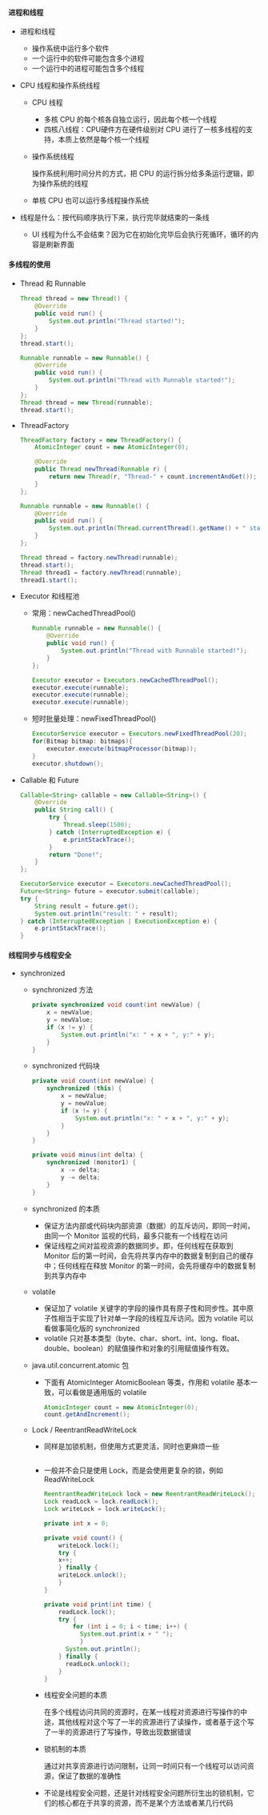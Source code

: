 #### 进程和线程

- 进程和线程

  - 操作系统中运行多个软件
  - 一个运行中的软件可能包含多个进程
  - 一个运行中的进程可能包含多个线程

- CPU 线程和操作系统线程

  - CPU 线程

    - 多核 CPU 的每个核各自独立运行，因此每个核一个线程
    - 四核八线程：CPU硬件方在硬件级别对 CPU 进行了一核多线程的支持，本质上依然是每个核一个线程

  - 操作系统线程

    操作系统利用时间分片的方式，把 CPU 的运行拆分给多条运行逻辑，即为操作系统的线程

  - 单核 CPU 也可以运行多线程操作系统

- 线程是什么：按代码顺序执行下来，执行完毕就结束的一条线

  - UI 线程为什么不会结束？因为它在初始化完毕后会执行死循环，循环的内容是刷新界面

#### 多线程的使用

- Thread 和 Runnable

  ```java
  Thread thread = new Thread() {
      @Override
      public void run() {
          System.out.println("Thread started!");
      }
  };
  thread.start();
  ```

  ```java
  Runnable runnable = new Runnable() {
      @Override
      public void run() {
          System.out.println("Thread with Runnable started!");
      }
  };
  Thread thread = new Thread(runnable);
  thread.start();
  ```

- ThreadFactory

  ```java
  ThreadFactory factory = new ThreadFactory() {
      AtomicInteger count = new AtomicInteger(0);
  
      @Override
      public Thread newThread(Runnable r) {
          return new Thread(r, "Thread-" + count.incrementAndGet());
      }
  };
  
  Runnable runnable = new Runnable() {
      @Override
      public void run() {
          System.out.println(Thread.currentThread().getName() + " started!");
      }
  };
  
  Thread thread = factory.newThread(runnable);
  thread.start();
  Thread thread1 = factory.newThread(runnable);
  thread1.start();
  ```

- Executor 和线程池

  - 常用：newCachedThreadPool()

    ```java
    Runnable runnable = new Runnable() {
        @Override
        public void run() {
            System.out.println("Thread with Runnable started!");
        }
    };
    
    Executor executor = Executors.newCachedThreadPool();
    executor.execute(runnable);
    executor.execute(runnable);
    executor.execute(runnable);
    ```

  - 短时批量处理：newFixedThreadPool()

    ```java
    ExecutorService executor = Executors.newFixedThreadPool(20);
    for(Bitmap bitmap: bitmaps){
        executor.execute(bitmapProcessor(bitmap));
    }
    executor.shutdown();
    ```

- Callable 和 Future

  ```java
  Callable<String> callable = new Callable<String>() {
      @Override
      public String call() {
          try {
              Thread.sleep(1500);
          } catch (InterruptedException e) {
              e.printStackTrace();
          }
          return "Done!";
      }
  };
  
  ExecutorService executor = Executors.newCachedThreadPool();
  Future<String> future = executor.submit(callable);
  try {
      String result = future.get();
      System.out.println("result: " + result);
  } catch (InterruptedException | ExecutionException e) {
      e.printStackTrace();
  }
  ```

#### 线程同步与线程安全

- synchronized

  - synchronized 方法

    ```java
    private synchronized void count(int newValue) {
        x = newValue;
        y = newValue;
        if (x != y) {
            System.out.println("x: " + x + ", y:" + y);
        }
    }
    ```

  - synchronized 代码块

    ```java
    private void count(int newValue) {
        synchronized (this) {
            x = newValue;
            y = newValue;
            if (x != y) {
                System.out.println("x: " + x + ", y:" + y);
            }
        }
    }
    
    private void minus(int delta) {
        synchronized (monitor1) {
            x -= delta;
            y -= delta;
        }
    }
    ```

  - synchronized 的本质

    - 保证方法内部或代码块内部资源（数据）的互斥访问，即同一时间，由同一个 Monitor 监视的代码，最多只能有一个线程在访问
    - 保证线程之间对监视资源的数据同步。即，任何线程在获取到 Monitor 后的第一时间，会先将共享内存中的数据复制到自己的缓存中；任何线程在释放 Monitor 的第一时间，会先将缓存中的数据复制到共享内存中

  - volatile

    - 保证加了 volatile 关键字的字段的操作具有原子性和同步性。其中原子性相当于实现了针对单一字段的线程互斥访问。因为 volatile 可以看做事简化版的 synchronized 
    - volatile 只对基本类型（byte、char、short、int、long、float、double、boolean）的赋值操作和对象的引用赋值操作有效。

  - java.util.concurrent.atomic 包

    - 下面有 AtomicInteger AtomicBoolean 等类，作用和 volatile 基本一致，可以看做是通用版的 volatile

      ```java
      AtomicInteger count = new AtomicInteger(0);
      count.getAndIncrement();
      ```

  - Lock / ReentrantReadWriteLock

    - 同样是加锁机制，但使用方式更灵活，同时也更麻烦一些

      ```
      
      ```

    - 一般并不会只是使用 Lock，而是会使用更复杂的锁，例如 ReadWriteLock

      ```java
      ReentrantReadWriteLock lock = new ReentrantReadWriteLock();
      Lock readLock = lock.readLock();
      Lock writeLock = lock.writeLock();
      
      private int x = 0;
      
      private void count() {
          writeLock.lock();
          try {
          x++;
          } finally {
          writeLock.unlock();
          }
      }
      
      private void print(int time) {
          readLock.lock();
          try {
              for (int i = 0; i < time; i++) {
              	System.out.print(x + " ");
         		}
          	System.out.println();
          } finally {
          	readLock.unlock();
          }
      }
      ```

    - 线程安全问题的本质

      在多个线程访问共同的资源时，在某一线程对资源进行写操作的中途，其他线程对这个写了一半的资源进行了读操作，或者基于这个写了一半的资源进行了写操作，导致出现数据错误

    - 锁机制的本质

      通过对共享资源进行访问限制，让同一时间只有一个线程可以访问资源，保证了数据的准确性

    - 不论是线程安全问题，还是针对线程安全问题所衍生出的锁机制，它们的核心都在于共享的资源，而不是某个方法或者某几行代码


